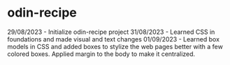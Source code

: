 # odin-recipe

29/08/2023 - Initialize odin-recipe project
31/08/2023 - Learned CSS in foundations and made visual and text changes
01/09/2023 - Learned box models in CSS and added boxes to stylize the web pages better with a few colored boxes. Applied margin to the body to make it centralized.